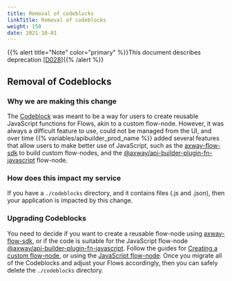 ```yaml
---
title: Removal of codeblocks
linkTitle: Removal of codeblocks
weight: 150
date: 2021-10-01
---
```


{{% alert title="Note" color="primary" %}}This document describes deprecation \[[D028](/docs/deprecations/#D028)\]{{% /alert %}}

## Removal of Codeblocks

### Why we are making this change

The [Codeblock](/docs/developer_guide/flows/flow-nodes/codeblock_flow-node/) was meant to be a way for users to create reusable JavaScript functions for Flows, akin to a custom flow-node. However, it was always a difficult feature to use, could not be managed from the UI, and over time {{% variables/apibuilder_prod_name %}} added several features that allow users to make better use of JavaScript, such as the [axway-flow-sdk](https://www.npmjs.com/package/axway-flow-sdk) to build custom flow-nodes, and the [@axway/api-builder-plugin-fn-javascript](https://www.npmjs.com/package/@axway/api-builder-plugin-fn-javascript) flow-node.

### How does this impact my service

If you have a `./codeblocks` directory, and it contains files (.js and .json), then your application is impacted by this change.

### Upgrading Codeblocks

You need to decide if you want to create a reusable flow-node using [axway-flow-sdk](https://www.npmjs.com/package/axway-flow-sdk), or if the code is suitable for the JavaScript flow-node [@axway/api-builder-plugin-fn-javascript](https://www.npmjs.com/package/@axway/api-builder-plugin-fn-javascript). Follow the guides for [Creating a custom flow-node](/docs/how_to/create_a_custom_flow-node/), or using the [JavaScript flow-node](/docs/developer_guide/flows/flow-nodes/javascript_flow-node/). Once you migrate all of the Codeblocks and adjust your Flows accordingly, then you can safely delete the `./codeblocks` directory.
